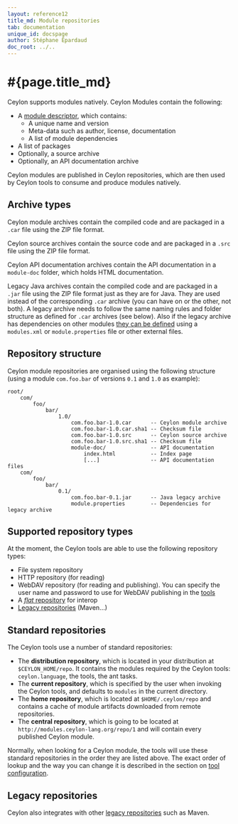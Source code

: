 ```yaml
---
layout: reference12
title_md: Module repositories
tab: documentation
unique_id: docspage
author: Stéphane Épardaud
doc_root: ../..
---
```


# #{page.title_md}

Ceylon supports modules natively. Ceylon Modules contain the following:

- A [module descriptor](../structure/module), which contains:
  - A unique name and version
  - Meta-data such as author, license, documentation
  - A list of module dependencies
- A list of packages
- Optionally, a source archive
- Optionally, an API documentation archive

Ceylon modules are published in Ceylon repositories, which are then used
by Ceylon tools to consume and produce modules natively.

## Archive types

Ceylon module archives contain the compiled code and are packaged in a `.car`
file using the ZIP file format.

Ceylon source archives contain the source code and are packaged in a `.src`
file using the ZIP file format.

Ceylon API documentation archives contain the API documentation in a `module-doc`
folder, which holds HTML documentation.

Legacy Java archives contain the compiled code and are packaged in a `.jar`
file using the ZIP file format just as they are for Java. They are used instead
of the corresponding `.car` archive (you can have on or the other, not both).
A legacy archive needs to follow the same naming rules and folder structure
as defined for `.car` archives (see below). Also if the legacy archive has
dependencies on other modules [they can be defined](../structure/module#legacy_modules)
using a `modules.xml` or `module.properties` file or other external files.

## Repository structure

Ceylon module repositories are organised using the following structure
(using a module `com.foo.bar` of versions `0.1` and `1.0` as example):

<!-- lang: none -->
    root/
        com/
            foo/
                bar/
                    1.0/
                        com.foo.bar-1.0.car      -- Ceylon module archive
                        com.foo.bar-1.0.car.sha1 -- Checksum file
                        com.foo.bar-1.0.src      -- Ceylon source archive
                        com.foo.bar-1.0.src.sha1 -- Checksum file
                        module-doc/              -- API documentation 
                            index.html           -- Index page
                            [...]                -- API documentation files
        com/
            foo/
                bar/
                    0.1/
                        com.foo.bar-0.1.jar      -- Java legacy archive
                        module.properties        -- Dependencies for legacy archive

## Supported repository types

At the moment, the Ceylon tools are able to use the following repository types:

- File system repository
- HTTP repository (for reading)
- WebDAV repository (for reading and publishing). You can specify the user name 
  and password to use for WebDAV publishing in the [tools](../#tools)
- A [_flat_ repository](../interoperability/ceylon-on-jvm#flat_repositories) for interop
- [Legacy repositories](maven) (Maven…)

## Standard repositories

The Ceylon tools use a number of standard repositories:

- The **distribution repository**, which is located in your distribution at
  `$CEYLON_HOME/repo`. It contains the modules required by the Ceylon tools:
  `ceylon.language`, the tools, the ant tasks.
- The **current repository**, which is specified by the user when invoking the
  Ceylon tools, and defaults to `modules` in the current directory.
- The **home repository**, which is located at `$HOME/.ceylon/repo` and contains
  a cache of module artifacts downloaded from remote repositories.
- The **central repository**, which is going to be located at `http://modules.ceylon-lang.org/repo/1`
  and will contain every published Ceylon module.

Normally, when looking for a Ceylon module, the tools will use these standard repositories
in the order they are listed above. The exact order of lookup and the way you can change it
is described in the section on [tool configuration](../tool/config).

## Legacy repositories

Ceylon also integrates with other [legacy repositories](maven) such as Maven.
